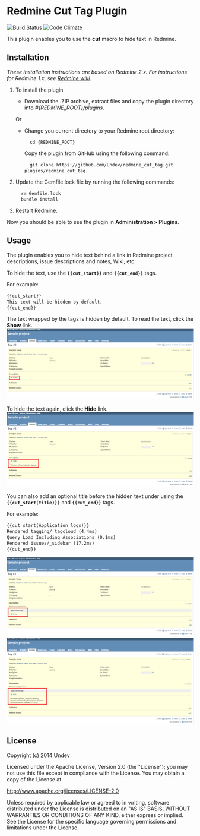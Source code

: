 # Redmine Cut Tag Plugin

[![Build Status](https://travis-ci.org/Undev/redmine_cut_tag.png)](https://travis-ci.org/Undev/redmine_cut_tag)
[![Code Climate](https://codeclimate.com/github/Undev/redmine_cut_tag.png)](https://codeclimate.com/github/Undev/redmine_cut_tag)

This plugin enables you to use the **cut** macro to hide text in Redmine.

## Installation

*These installation instructions are based on Redmine 2.x. For instructions for Redmine 1.x, see [Redmine wiki](http://www.redmine.org/projects/redmine/wiki/Plugins).*

1. To install the plugin
    * Download the .ZIP archive, extract files and copy the plugin directory into *#{REDMINE_ROOT}/plugins*.
    
    Or

    * Change you current directory to your Redmine root directory:  

            cd {REDMINE_ROOT}
 
      Copy the plugin from GitHub using the following command:

            git clone https://github.com/Undev/redmine_cut_tag.git plugins/redmine_cut_tag

2. Update the Gemfile.lock file by running the following commands:  

         rm Gemfile.lock  
         bundle install

3. Restart Redmine.

Now you should be able to see the plugin in **Administration > Plugins**.

## Usage

The plugin enables you to hide text behind a link in Redmine project descriptions, issue descriptions and notes, Wiki, etc.

To hide the text, use the **``{{cut_start}}``** and **``{{cut_end}}``** tags.

For example:

    {{cut_start}}
    This text will be hidden by default.
    {{cut_end}}

The text wrapped by the tags is hidden by default. To read the text, click the **Show** link. 
![hidden text](cut_tag_1.PNG)

To hide the text again, click the **Hide** link.  
![visible text](cut_tag_2.PNG)

You can also add an optional title before the hidden text under using the **``{{cut_start(title)}}``** and **``{{cut_end}}``** tags.

For example:

    {{cut_start(Application logs)}}
    Rendered tagging/_tagcloud (4.4ms)
    Query Load Including Associations (0.1ms)
    Rendered issues/_sidebar (17.2ms)
    {{cut_end}}

![text hidden under title](cut_tag_3.PNG)  
![text displayed under title](cut_tag_4.PNG)  

## License

Copyright (c) 2014 Undev

Licensed under the Apache License, Version 2.0 (the "License");
you may not use this file except in compliance with the License.
You may obtain a copy of the License at

http://www.apache.org/licenses/LICENSE-2.0

Unless required by applicable law or agreed to in writing, software
distributed under the License is distributed on an "AS IS" BASIS,
WITHOUT WARRANTIES OR CONDITIONS OF ANY KIND, either express or implied.
See the License for the specific language governing permissions and
limitations under the License.

